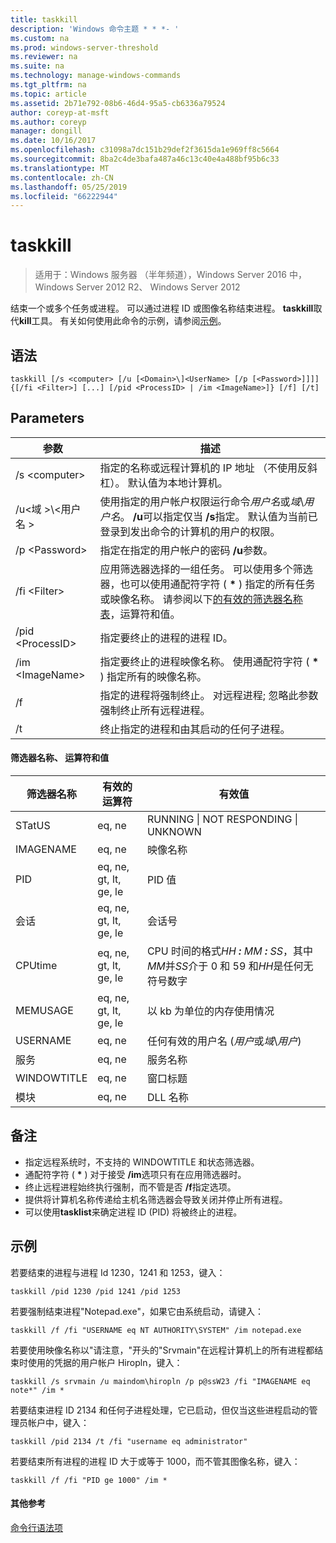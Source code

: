 ```yaml
---
title: taskkill
description: 'Windows 命令主题 * * *- '
ms.custom: na
ms.prod: windows-server-threshold
ms.reviewer: na
ms.suite: na
ms.technology: manage-windows-commands
ms.tgt_pltfrm: na
ms.topic: article
ms.assetid: 2b71e792-08b6-46d4-95a5-cb6336a79524
author: coreyp-at-msft
ms.author: coreyp
manager: dongill
ms.date: 10/16/2017
ms.openlocfilehash: c31098a7dc151b29def2f3615da1e969ff8c5664
ms.sourcegitcommit: 8ba2c4de3bafa487a46c13c40e4a488bf95b6c33
ms.translationtype: MT
ms.contentlocale: zh-CN
ms.lasthandoff: 05/25/2019
ms.locfileid: "66222944"
---
```

# <a name="taskkill"></a>taskkill

>适用于：Windows 服务器 （半年频道），Windows Server 2016 中，Windows Server 2012 R2、 Windows Server 2012

结束一个或多个任务或进程。 可以通过进程 ID 或图像名称结束进程。 **taskkill**取代**kill**工具。
有关如何使用此命令的示例，请参阅[示例](#examples)。

## <a name="syntax"></a>语法
```
taskkill [/s <computer> [/u [<Domain>\]<UserName> [/p [<Password>]]]] {[/fi <Filter>] [...] [/pid <ProcessID> | /im <ImageName>]} [/f] [/t]
```
## <a name="parameters"></a>Parameters
|参数|描述|
|-------|--------|
|/s \<computer>|指定的名称或远程计算机的 IP 地址 （不使用反斜杠）。 默认值为本地计算机。|
|/u\<域 >\\\<用户名 >|使用指定的用户帐户权限运行命令*用户名*或*域*\\*用户名*。 **/u**可以指定仅当 **/s**指定。 默认值为当前已登录到发出命令的计算机的用户的权限。|
|/p \<Password>|指定在指定的用户帐户的密码 **/u**参数。|
|/fi \<Filter>|应用筛选器选择的一组任务。 可以使用多个筛选器，也可以使用通配符字符 ( **\*** ) 指定的所有任务或映像名称。 请参阅以下[的有效的筛选器名称表](#filter-names-operators-and-values)，运算符和值。|
|/pid \<ProcessID>|指定要终止的进程的进程 ID。|
|/im \<ImageName>|指定要终止的进程映像名称。 使用通配符字符 ( **\*** ) 指定所有的映像名称。|
|/f|指定的进程将强制终止。 对远程进程; 忽略此参数强制终止所有远程进程。|
|/t|终止指定的进程和由其启动的任何子进程。|

#### <a name="filter-names-operators-and-values"></a>筛选器名称、 运算符和值
|筛选器名称|有效的运算符|有效值|
|--------|----------|----------|
|STatUS|eq, ne|RUNNING &#124; NOT RESPONDING &#124; UNKNOWN|
|IMAGENAME|eq, ne|映像名称|
|PID|eq, ne, gt, lt, ge, le|PID 值|
|会话|eq, ne, gt, lt, ge, le|会话号|
|CPUtime|eq, ne, gt, lt, ge, le|CPU 时间的格式*HH ***:*** MM ***:*** SS*，其中*MM*并*SS*介于 0 和 59 和*HH*是任何无符号数字|
|MEMUSAGE|eq, ne, gt, lt, ge, le|以 kb 为单位的内存使用情况|
|USERNAME|eq, ne|任何有效的用户名 (*用户*或*域*\\*用户*)|
|服务|eq, ne|服务名称|
|WINDOWTITLE|eq, ne|窗口标题|
|模块|eq, ne|DLL 名称|

## <a name="remarks"></a>备注
* 指定远程系统时，不支持的 WINDOWTITLE 和状态筛选器。
* 通配符字符 ( **\*** ) 对于接受 **/im**选项只有在应用筛选器时。
* 终止远程进程始终执行强制，而不管是否 **/f**指定选项。
* 提供将计算机名称传递给主机名筛选器会导致关闭并停止所有进程。
* 可以使用**tasklist**来确定进程 ID (PID) 将被终止的进程。

## <a name="examples"></a>示例
若要结束的进程与进程 Id 1230，1241 和 1253，键入：
```
taskkill /pid 1230 /pid 1241 /pid 1253
```
若要强制结束进程"Notepad.exe"，如果它由系统启动，请键入：
```
taskkill /f /fi "USERNAME eq NT AUTHORITY\SYSTEM" /im notepad.exe
```
若要使用映像名称以"请注意，"开头的"Srvmain"在远程计算机上的所有进程都结束时使用的凭据的用户帐户 Hiropln，键入：
```
taskkill /s srvmain /u maindom\hiropln /p p@ssW23 /fi "IMAGENAME eq note*" /im *
```
若要结束进程 ID 2134 和任何子进程处理，它已启动，但仅当这些进程启动的管理员帐户中，键入：
```
taskkill /pid 2134 /t /fi "username eq administrator"
```
若要结束所有进程的进程 ID 大于或等于 1000，而不管其图像名称，键入：
```
taskkill /f /fi "PID ge 1000" /im *
```

#### <a name="additional-references"></a>其他参考
[命令行语法项](command-line-syntax-key.md)
